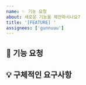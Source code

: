 ```yaml
---
name: ✨ 기능 요청
about: 새로운 기능을 제안하시나요?
title: '[FEATURE] '
assignees: ['gunnuuu']
---
```


## 🎯 기능 요청
<!-- 어떤 기능을 원하시는지 설명해주세요 -->

## 💡 구체적인 요구사항
<!-- 원하는 기능의 구체적인 동작을 설명해주세요 --> 